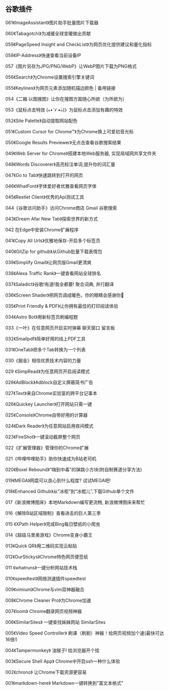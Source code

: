 ## 谷歌插件
061《ImageAssistant》图片助手批量图片下载器

060《Tabagotchi》为减缓全球变暖做出贡献

059《PageSpeed Insight and CheckList》为网页优化提供建议和量化指标

058《IP-Address》快速查看当前设备IP

057《图片另存为JPG/PNG/WebP》让WebP图片下载为PNG格式

056《Search》为Chrome设置搜索引擎关键词

055《Keylines》为网页元素添加随机描边颜色 | 备用链接

054《二箱 以图搜图》让你在搜图方面随心所欲（为所欲为）

053《鼠标点击特效 (๑•́ ∀ •̀๑)》为鼠标点击添加有趣的特效

052《Site Palette》自动提取网站配色

051《Custom Cursor for Chrome™》为Chrome换上可爱初音光标

050《Google Results Previewer》无点击查看谷歌搜索结果

049《Web Server for Chrome》搭建本地Web服务器, 实现局域网共享文件夹

048《Words Discoverer》高亮标注单词,提升你的词汇量

047《Go to Tab》快速跳转到打开的网页

046《WhatFont》字体爱好者优雅查看网页字体

045《Restlet Client》优秀的Api测试工具

044《谷歌访问助手》访问Chrome商店 Gmail 谷歌搜索

043《Dream Afar New Tab》探索世界的新方式

042 在Edge中安装Chrome扩展程序

041《Copy All Urls》优雅地保存-开启多个标签页

040《GitZip for github》从Github批量下载表情包

039《Simplify Gmail》让网页版Gmail更清爽

038《Alexa Traffic Rank》一键查看网站全球排名

037《Saladict》谷歌!有道!我全都要! 聚合词典, 并行翻译

036《Screen Shader》把网页调成暖色，你的眼睛会感谢你🙏

035《Print Friendly & PDF》让你拥有最佳的打印阅读体验

034《Astro Bot》用新标签页刷编程题

033《一叶》在任意网页开启实时弹幕 聊天窗口 留言板

032《Smallpdf》简单好用的线上PDF工具

031《OneTab》把多个Tab转换为一个列表

030《掘金》相信优质技术内容的力量

029 《SimpRead》为任意网页开启阅读模式

028《AdBlock》Adblock自定义屏蔽简书广告

027《Text》来自Chrome实验室的跨平台记事本

026《Quickey Launcher》打开网站只需一键

025《Console》Chrome自带好用的计算器

024《Dark Reader》为任意网站启用夜间模式

023《FireShot》一键滚动截屏整个网页

022《扩展管理器》管理你的Chrome扩展

021《哔哩哔哩助手》助你快速成为B站老司机

020《Boxel Rebound》“嗨到中毒”的弹跳小方块(附自制赛道分享方法)

019《MEGA》网盘可以良心到什么程度? 试试MEGA吧!

018《Enhanced Github》从“冰柜”到“冰棍儿”,下载Github单个文件

017《新浪微博图床》本地Markdown编写更流畅, 新浪微博图床来帮忙

016《解除B站区域限制》查看进击的巨人第三季

015 《XPath Helper》完成Bing每日壁纸的小爬虫

014《超级马里奥游戏》Chrome变身小霸王

013《Quick QR》用二维码实现云粘贴

012《OurStickys》Chrome特色网页便签纸

011 《whatruns》一键分析网站技术栈

010《speedtest》网络测速插件speedtest

009《vimium》Chrome与vim双神器融合

008《Chrome Cleaner Pro》为Chrome加速

007《loom》 Chrome翻录网页视频神器

006《SimilarSites》 一键查找姊妹网站 SimilarSites

005《Video Speed Controller》 刷课（刷剧）神器！给网页视频加个速(最快可达16倍!)

004《Tampermonkey》 油猴子! 给浏览器开个挂

003《Secure Shell App》 Chrome中开启ssh一种什么体验

002《chrono》 让Chrome下载资源更容易

001《markdown-here》 Markdown一键转换到"富文本格式"